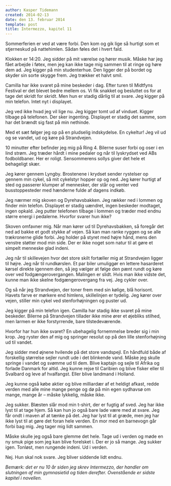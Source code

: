```yaml
---
author: Kasper Tidemann
created: 2014-02-13
date: den 13. februar 2014
template: post
title: Intermezzo, kapitel 11
---
```


Sommerferien er ved at være forbi. Den kom og gik lige så hurtigt som et stjerneskud på nattehimlen. Sådan føles det i hvert fald.

Klokken er 14:20. Jeg sidder på mit værelse og hører musik. Måske har jeg fået arbejde i føtex, men jeg kan ikke tage mig sammen til at ringe og høre dem ad. Jeg kigger på min studenterhue. Den ligger der på bordet og skyder sin sorte skygge frem. Jeg trækker et halvt smil.

Camilla har ikke svaret på mine beskeder i dag. Efter turen til Midtfyns Festival er det blevet bedre mellem os. Vi fik snakket og besluttet os for at tage det skridt for skridt. Men hun er stadig dårlig til at svare. Jeg kigger på min telefon. Intet nyt i displayet.

Jeg ved ikke hvad jeg vil lige nu. Jeg kigger tomt ud af vinduet. Kigger tilbage på telefonen. Der sker ingenting. Displayet er stadig det samme, som har det brændt sig fast på min nethinde.

Med et sæt følger jeg op på en pludselig indskydelse. En cykeltur! Jeg vil ud og se vandet, ud og køre på Strandvejen.

10 minutter efter befinder jeg mig på Ring 4. Bilerne suser forbi og oser i en lind strøm. Jeg træder hårdt i mine pedaler og når til lyskrydset ved ABs fodboldbaner. Her er roligt. Sensommerens sollys giver det hele et behageligt skær.

Jeg kører gennem Lyngby. Brostenene i krydset sender rystelser op gennem min cykel, så mit cykelstyr hopper op og ned. Jeg kører hurtigt af sted og passerer klumper af mennesker, der står og venter ved busstoppesteder med hænderne fulde af dagens indkøb.

Jeg nærmer mig skoven og Dyrehavsbakken. Jeg rækker ned i lommen og finder min telefon. Displayet er stadig uændret, ingen beskeder modtaget, ingen opkald. Jeg putter telefonen tilbage i lommen og træder med endnu større energi i pedalerne. Hvorfor svarer hun ikke?

Skoven omfavner mig. Når man kører ud til Dyrehavsbakken, så foregår det ned ad bakke et godt stykke af vejen. Så kan man ranke ryggen og se alle trækronerne glide forbi. Jeg holder på styret med højre hånd, mens den venstre støtter mod min side. Der er ikke noget som natur til at gøre et simpelt menneske glad indeni.

Jeg når til skillevejen hvor det store skilt fortæller mig at Strandvejen ligger til højre. Jeg når til rundkørslen. Et par biler umuliggør en lettere hasarderet kørsel direkte igennem den, så jeg vælger at følge den pænt rundt og køre over ved fodgængerovergangen. Malingen er slidt. Hvis man ikke vidste det, kunne man ikke skelne fodgængerovergang fra vej. Jeg cykler over.

Og så når jeg Strandvejen, der toner frem med sin kølige, blå horisont. Havets farve er mørkere end himlens, skillelinjen er tydelig. Jeg kører over vejen, stiller min cykel ved stenforhøjningen og puster ud.

Jeg kigger på min telefon igen. Camilla har stadig ikke svaret på mine beskeder. Bilerne på Strandvejen tillader ikke mine ører et øjebliks stilhed, men larmen er ikke forstyrrende, bare tilstedeværende.

Hvorfor har hun ikke svaret? En ubehagelig fornemmelse breder sig i min krop. Jeg ryster den af mig og springer resolut op på den lille stenforhøjning ud til vandet.

Jeg sidder med øjnene hvilende på det store vandspejl. En håndfuld både af forskellig størrelse sejler rundt ude i det blinkende vand. Måske jeg skulle springe i vandet og svømme ud til dem. Blive kaptajn og sejle til Afrika og forlade Danmark for altid. Jeg kunne rejse til Caribien og blive fisker eller til Svalbard og leve af hvalfangst. Eller blive landmand i Holland.

Jeg kunne også købe aktier og blive milliardær af et heldigt afkast, redde verden med alle mine mange penge og dø på min egen sydhavsø om mange, mange år – måske lykkelig, måske ikke.

Jeg sukker. Blæsten slår mod min t-shirt, der er fugtig af sved. Jeg har ikke lyst til at tage hjem. Så kan hun jo også bare lade være med at svare. Jeg får ondt i maven af at tænke på det. Jeg har lyst til at græde, men jeg har ikke lyst til at gøre det foran hele verden. En mor med en barnevogn går forbi bag mig. Jeg tager mig lidt sammen.

Måske skulle jeg også bare glemme det hele. Tage ud i verden og møde en ny smuk pige som jeg kan blive forelsket i. Der er jo så mange. Jeg sukker igen. Tonløst, men rungende indeni. Ud i verden.

Nej. Hun skal nok svare. Jeg bliver siddende lidt endnu.

*Bemærk: det er nu 10 år siden jeg skrev Intermezzo, der handler om slutningen af min gymnasietid og tiden derefter. Ovenstående er sidste kapitel i novellen.*